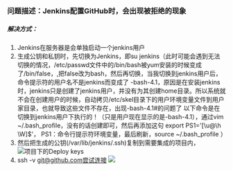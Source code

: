 ### 问题描述：Jenkins配置GitHub时，会出现被拒绝的现象
##### 解决方式：
1. Jenkins在服务器是会单独启动一个jenkins用户
2. 生成公钥和私钥时，先切换为Jenkins，即su jenkins（此时可能会遇到无法切换的情况，/etc/passwd文件中的/bin/bash被yum安装的时候变成了/bin/false，,把false改为bash，然后再切换，当我切换到jenkins用户后，命令提示符的用户名不是jenkins而变成了 
-bash-4.1，原因是在安装jenkins时，jenkins只是创建了jenkins用户，并没有为其创建home目录。所以系统就不会在创建用户的时候，自动拷贝/etc/skel目录下的用户环境变量文件到用户家目录，也就导致这些文件不存在，出现-bash-4.1#的问题了 
以下命令是在切换到jenkins用户下执行的！（只是用户现在显示的是-bash-4.1），通过vim ~/.bash_profile，没有的话创建即可，然后再添加这句
export PS1='[\u@\h \W]\$'， PS1：命令行提示符环境变量，最后刷新，source ~/.bash_profile ）
3. 然后把生成的公钥(/var/lib/jenkins/.ssh)复制到需要集成的项目内，![项目下的Deploy keys](http://note.youdao.com/noteshare?id=870f06ed0c0fa1049695f69dbee3ab36)
4.  ssh -v git@github.com尝试连接
![](http://i4.buimg.com/567571/d8d0c4dfa3067e37.png)
